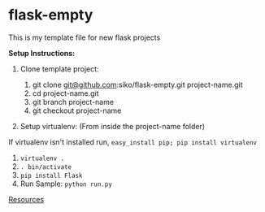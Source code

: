 flask-empty
===========

This is my template file for new flask projects

**Setup Instructions:**

1. Clone template project:
    1. git clone git@github.com:siko/flask-empty.git project-name.git
    2. cd project-name.git
    3. git branch project-name
    4. git checkout project-name

2. Setup virtualenv: (From inside the project-name folder)

If virtualenv isn't installed run, `easy_install pip; pip install virtualenv`

1. `virtualenv .`
2. `. bin/activate`
3. `pip install Flask`
4. Run Sample:
    `python run.py`

[Resources](http://flask.pocoo.org/docs/installation/)
